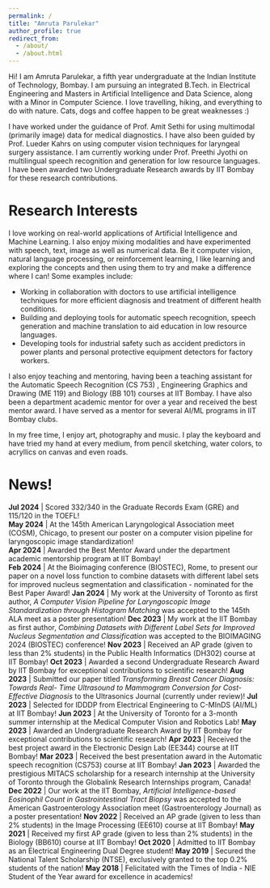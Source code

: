 ```yaml
---
permalink: /
title: "Amruta Parulekar"
author_profile: true
redirect_from: 
  - /about/
  - /about.html
---
```


Hi! I am Amruta Parulekar, a fifth year undergraduate at the Indian Institute of Technology, Bombay. I am pursuing an integrated B.Tech. in Electrical Engineering and Masters in Artificial Intelligence and Data Science, along with a Minor in Computer Science. I love travelling, hiking, and everything to do with nature. Cats, dogs and coffee happen to be great weaknesses :)

I have worked under the guidance of Prof. Amit Sethi for using multimodal (primarily image) data for medical diagnostics. I have also been guided by Prof. Lueder Kahrs on using computer vision techniques for laryngeal surgery assistance. I am currently working under Prof. Preethi Jyothi on multilingual speech recognition and generation for low resource languages. I have been awarded two Undergraduate Research awards by IIT Bombay for these research contributions.


Research Interests
======
I love working on real-world applications of Artificial Intelligence and Machine Learning. I also enjoy mixing modalities and have experimented with speech, text, image as well as numerical data. Be it computer vision, natural language processing, or reinforcement learning, I like learning and exploring the concepts and then using them to try and make a difference where I can! Some examples include:

* Working in collaboration with doctors to use artificial intelligence techniques for more efficient diagnosis and treatment of different health conditions.
* Building and deploying tools for automatic speech recognition, speech generation and machine translation to aid education in low resource languages.
* Developing tools for industrial safety such as accident predictors in power plants and personal protective equipment detectors for factory workers.

I also enjoy teaching and mentoring, having been a teaching assistant for the Automatic Speech Recognition (CS 753) , Engineering Graphics and Drawing (ME 119) and Biology (BB 101) courses at IIT Bombay. I have also been a department academic mentor for over a year and received the best mentor award. I have served as a mentor for several AI/ML programs in IIT Bombay clubs.

In my free time, I enjoy art, photography and music. I play the keyboard and have tried my hand at every medium, from pencil sketching, water colors, to acryllics on canvas and even roads. 

News!
======
<style>
table, td, th {
   border: none;
}
</style>
**Jul 2024**       | Scored 332/340 in the Graduate Records Exam (GRE) and 115/120 in the TOEFL!  
**May 2024**       | At the 145th American Laryngological Association meet (COSM), Chicago, to present our poster on a computer vision pipeline for laryngoscopic image standardization!  
**Apr 2024**       | Awarded the Best Mentor Award under the department academic mentorship program at IIT Bombay!  
**Feb 2024** | At the Bioimaging conference (BIOSTEC), Rome, to present our paper on a novel loss function to combine datasets with different label sets for improved nucleus segmentation and classification - nominated for the Best Paper Award!
**Jan 2024** | My work at the University of Toronto as first author, *A Computer Vision Pipeline for Laryngoscopic Image Standardization through Histogram Matching* was accepted to the 145th ALA meet as a poster presentation!
**Dec 2023** | My work at the IIT Bombay as first author, *Combining Datasets with Different Label Sets for Improved Nucleus Segmentation and Classification* was accepted to the BIOIMAGING 2024 (BIOSTEC) conference!
**Nov 2023** | Received an AP grade (given to less than 2% students) in the Public Health Informatics (DH302) course at IIT Bombay!
**Oct 2023** | Awarded a second Undergraduate Research Award by IIT Bombay for exceptional contributions to scientific research! 
**Aug 2023** | Submitted our paper titled *Transforming Breast Cancer Diagnosis: Towards Real- Time Ultrasound to Mammogram Conversion for Cost-Effective Diagnosis* to the Ultrasonics Journal (currently under review)!
**Jul 2023** | Selected for IDDDP from Electrical Engineering to C-MInDS (AI/ML) at IIT Bombay! 
**Jun 2023** | At the University of Toronto for a 3-month summer internship at the Medical Computer Vision and Robotics Lab!
**May 2023** | Awarded an Undergraduate Research Award by IIT Bombay for exceptional contributions to scientific research! 
**Apr 2023** | Received the best project award in the Electronic Design Lab (EE344) course at IIT Bombay!
**Mar 2023** | Received the best presentation award in the Automatic speech recognition (CS753) course at IIT Bombay!
**Jan 2023** | Awarded the prestigious MITACS scholarship for a research internship at the University of Toronto through the Globalink Research Internships program, Canada!
**Dec 2022** | Our work at the IIT Bombay, *Artificial Intelligence-based Eosinophil Count in Gastrointestinal Tract Biopsy* was accepted to the American Gastroenterology Association meet (Gastroenterology Journal) as a poster presentation!
**Nov 2022** | Received an AP grade (given to less than 2% students) in the Image Processing (EE610) course at IIT Bombay!
**May 2021** | Received my first AP grade (given to less than 2% students) in the Biology (BB610) course at IIT Bombay!
**Oct 2020** | Admitted to IIT Bombay as an Electrical Engineering Dual Degree student!
**May 2019** | Secured the National Talent Scholarship (NTSE), exclusively granted to the top 0.2% students of the nation! 
**May 2018** | Felicitated with the Times of India - NIE Student of the Year award for excellence in academics!  
         

<script type="text/javascript" src="//rf.revolvermaps.com/0/0/6.js?i=5dzsdg8h2xn&amp;m=7&amp;c=e63100&amp;cr1=ffffff&amp;f=arial&amp;l=0&amp;bv=90&amp;lx=-420&amp;ly=420&amp;hi=20&amp;he=7&amp;hc=a8ddff&amp;rs=80" async="async"></script>

